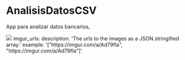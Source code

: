 # AnalisisDatosCSV
App para analizar datos bancarios, 

<img src="https://imgur.com/a/Ad79fla"/>
imgur_urls: 
    description: 'The urls to the images as a JSON.stringified array.'
    example: '["https://imgur.com/a/Ad79fla", "https://imgur.com/a/Ad79fla"]'
